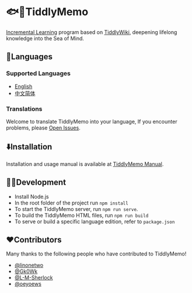 # 🐟🧠TiddlyMemo

[Incremental Learning](https://help.supermemo.org/wiki/Incremental_learning) program based on [TiddlyWiki](https://tiddlywiki.org/), deepening lifelong knowledge into the Sea of Mind.

## 🎏Languages

### Supported Languages
* [English](https://github.com/oflg/TiddlyMemo/blob/main/README.md)
* [中文简体](https://github.com/oflg/TiddlyMemo/blob/main/README-zh-Hans.md)

### Translations
Welcome to translate TiddlyMemo into your language, If you encounter problems, please  [Open Issues](https://github.com/oflg/TiddlyMemo/issues).

## ⬇️Installation
Installation and usage manual is available at [TiddlyMemo Manual](https://tiddlymemo.org/manual/).

## 🧑‍💻Development
* Install Node.js
* In the root folder of the project run `npm install`
* To start the TiddlyMemo server, run `npm run serve`.
* To build the TiddlyMemo HTML files, run `npm run build`
* To serve or build a specific language edition, refer to `package.json`

## ❤️Contributors
Many thanks to the following people who have contributed to TiddlyMemo!

* [@linonetwo](https://github.com/linonetwo)
* [@Gk0Wk](https://github.com/Gk0Wk)
* [@L-M-Sherlock](https://github.com/L-M-Sherlock)
* [@oeyoews](https://github.com/oeyoews)